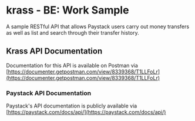 # krass - BE: Work Sample
A sample RESTful API that allows Paystack users carry out money transfers as well as list and search through their transfer history.

## Krass API Documentation
Documentation for this API is available on Postman via [https://documenter.getpostman.com/view/8339368/T1LLFoLr](https://documenter.getpostman.com/view/8339368/T1LLFoLr)

### Paystack API Documentation
Paystack's API documentation is publicly available via [https://paystack.com/docs/api/](https://paystack.com/docs/api/)